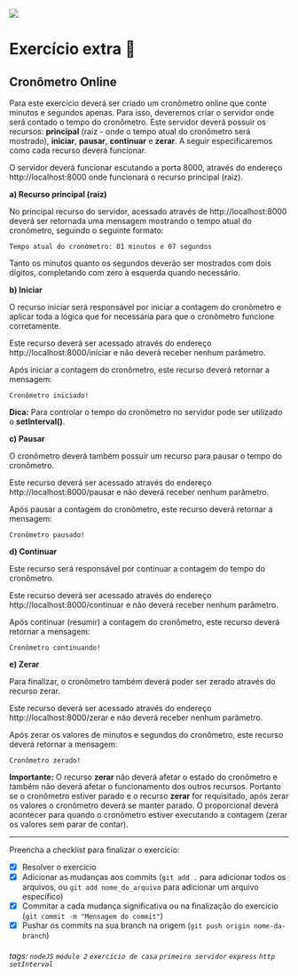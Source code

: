 ![](https://i.imgur.com/xG74tOh.png)

# Exercício extra 🌟

## Cronômetro Online

Para este exercício deverá ser criado um cronômetro online que conte minutos e segundos apenas. Para isso, deveremos criar o servidor onde será contado o tempo do cronômetro. Este servidor deverá possuir os recursos: **principal** (raiz - onde o tempo atual do cronômetro será mostrado), **iniciar**, **pausar**, **continuar** e **zerar**. A seguir especificaremos como cada recurso deverá funcionar.

O servidor deverá funcionar escutando a porta 8000, através do endereço http://localhost:8000 onde funcionará o recurso principal (raiz).

**a) Recurso principal (raiz)**

No principal recurso do servidor, acessado através de http://localhost:8000 deverá ser retornada uma mensagem mostrando o tempo atual do cronômetro, seguindo o seguinte formato:
```
Tempo atual do cronômetro: 01 minutos e 07 segundos
```
Tanto os minutos quanto os segundos deverão ser mostrados com dois dígitos, completando com zero à esquerda quando necessário.

**b) Iniciar**

O recurso iniciar será responsável por iniciar a contagem do cronômetro e aplicar toda a lógica que for necessária para que o cronômetro funcione corretamente.

Este recurso deverá ser acessado através do endereço http://localhost:8000/iniciar e não deverá receber nenhum parâmetro.

Após iniciar a contagem do cronômetro, este recurso deverá retornar a mensagem:
```
Cronômetro iniciado!
```

**Dica:** Para controlar o tempo do cronômetro no servidor pode ser utilizado o **setInterval()**.

**c) Pausar**

O cronômetro deverá também possuir um recurso para pausar o tempo do cronômetro.

Este recurso deverá ser acessado através do endereço http://localhost:8000/pausar e não deverá receber nenhum parâmetro.

Após pausar a contagem do cronômetro, este recurso deverá retornar a mensagem:
```
Cronômetro pausado!
```

**d) Continuar**

Este recurso será responsável por continuar a contagem do tempo do cronômetro.

Este recurso deverá ser acessado através do endereço http://localhost:8000/continuar e não deverá receber nenhum parâmetro.

Após continuar (resumir) a contagem do cronômetro, este recurso deverá retornar a mensagem:
```
Cronômetro continuando!
```

**e) Zerar**

Para finalizar, o cronômetro também deverá poder ser zerado através do recurso zerar.

Este recurso deverá ser acessado através do endereço http://localhost:8000/zerar e não deverá receber nenhum parâmetro.

Após zerar os valores de minutos e segundos do cronômetro, este recurso deverá retornar a mensagem:
```
Cronômetro zerado!
```

**Importante:** O recurso **zerar** não deverá afetar o estado do cronômetro e também não deverá afetar o funcionamento dos outros recursos. Portanto se o cronômetro estiver parado e o recurso **zerar** for requisitado, após zerar os valores o cronômetro deverá se manter parado. O proporcional deverá acontecer para quando o cronômetro estiver executando a contagem (zerar os valores sem parar de contar).

---

Preencha a checklist para finalizar o exercício:

- [x] Resolver o exercício
- [x] Adicionar as mudanças aos commits (`git add .` para adicionar todos os arquivos, ou `git add nome_do_arquivo` para adicionar um arquivo específico)
- [x] Commitar a cada mudança significativa ou na finalização do exercício (`git commit -m "Mensagem do commit"`)
- [x] Pushar os commits na sua branch na origem (`git push origin nome-da-branch`)

###### tags: `nodeJS` `módulo 2` `exercício de casa` `primeiro servidor` `express` `http` `setInterval`